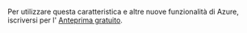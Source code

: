 Per utilizzare questa caratteristica e altre nuove funzionalità di Azure, iscriversi per l' [Anteprima gratuito](https://account.windowsazure.com/PreviewFeatures).

